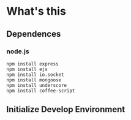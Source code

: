 # What's this
## Dependences
### node.js
    npm install express
    npm install ejs
    npm install io.socket
    npm install mongoose
    npm install underscore
    npm install coffee-script
## Initialize Develop Environment
